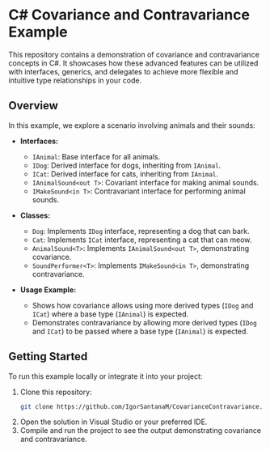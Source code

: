 # C# Covariance and Contravariance Example

This repository contains a demonstration of covariance and contravariance concepts in C#. It showcases how these advanced features can be utilized with interfaces, generics, and delegates to achieve more flexible and intuitive type relationships in your code.

## Overview

In this example, we explore a scenario involving animals and their sounds:

- **Interfaces:**
  - `IAnimal`: Base interface for all animals.
  - `IDog`: Derived interface for dogs, inheriting from `IAnimal`.
  - `ICat`: Derived interface for cats, inheriting from `IAnimal`.
  - `IAnimalSound<out T>`: Covariant interface for making animal sounds.
  - `IMakeSound<in T>`: Contravariant interface for performing animal sounds.

- **Classes:**
  - `Dog`: Implements `IDog` interface, representing a dog that can bark.
  - `Cat`: Implements `ICat` interface, representing a cat that can meow.
  - `AnimalSound<T>`: Implements `IAnimalSound<out T>`, demonstrating covariance.
  - `SoundPerformer<T>`: Implements `IMakeSound<in T>`, demonstrating contravariance.

- **Usage Example:**
  - Shows how covariance allows using more derived types (`IDog` and `ICat`) where a base type (`IAnimal`) is expected.
  - Demonstrates contravariance by allowing more derived types (`IDog` and `ICat`) to be passed where a base type (`IAnimal`) is expected.

## Getting Started

To run this example locally or integrate it into your project:

1. Clone this repository:
   ```bash
   git clone https://github.com/IgorSantanaM/CovarianceContravariance.git
   ```
2. Open the solution in Visual Studio or your preferred IDE.
3. Compile and run the project to see the output demonstrating covariance and contravariance.
